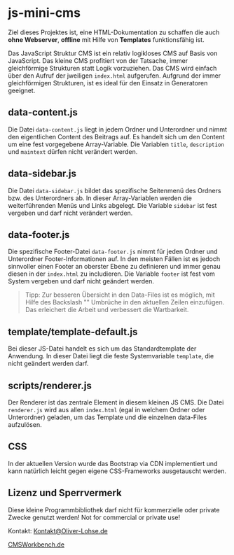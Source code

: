 # js-mini-cms
Ziel dieses Projektes ist, eine HTML-Dokumentation zu schaffen die auch **ohne Webserver**, **offline** mit Hilfe von **Templates** funktionsfähig ist. 

Das JavaScript Struktur CMS ist ein relativ logikloses CMS auf Basis von JavaScript. Das kleine CMS profitiert von der Tatsache, immer gleichförmige Strukturen statt Logik vorzuziehen. Das CMS wird einfach über den Aufruf der jweiligen `index.html` aufgerufen. Aufgrund der immer gleichförmigen Strukturen, ist es ideal für den Einsatz in Generatoren geeignet.

## data-content.js
Die Datei `data-content.js` liegt in jedem Ordner und Unterordner und nimmt den eigentlichen Content des Beitrags auf. Es handelt sich um den Content um eine fest vorgegebene Array-Variable. Die Variablen `title`, `description` und `maintext` dürfen nicht verändert werden.

## data-sidebar.js
Die Datei `data-sidebar.js` bildet das spezifische Seitenmenü des Ordners bzw. des Unterordners ab. In dieser Array-Variablen werden die weiterführenden Menüs und Links abgelegt. Die Variable `sidebar` ist fest vergeben und darf nicht verändert werden.

## data-footer.js
Die spezifische Footer-Datei `data-footer.js` nimmt für jeden Ordner und Unterordner Footer-Informationen auf. In den meisten Fällen ist es jedoch sinnvoller einen Footer an oberster Ebene zu definieren und immer genau diesen in der `index.html` zu includieren. Die Variable `footer` ist fest vom System vergeben und darf nicht geändert werden.

>Tipp: Zur besseren Übersicht in den Data-Files ist es möglich, mit Hilfe des Backslash "\" Umbrüche in den aktuellen Zeilen einzufügen. Das erleichert die Arbeit und verbessert die Wartbarkeit.

## template/template-default.js
Bei dieser JS-Datei handelt es sich um das Standardtemplate der Anwendung. In dieser Datei liegt die feste Systemvariable `template`, die nicht geändert werden darf.

## scripts/renderer.js
Der Renderer ist das zentrale Element in diesem kleinen JS CMS. Die Datei `renderer.js` wird aus allen `index.html` (egal in welchem Ordner oder Unterordner) geladen, um das Template und die einzelnen data-Files aufzulösen.

## CSS
In der aktuellen Version wurde das Bootstrap via CDN implementiert und kann natürlich leicht gegen eigene CSS-Frameworks ausgetauscht werden.

## Lizenz und Sperrvermerk
Diese kleine Programmbibliothek darf nicht für kommerzielle oder private Zwecke genutzt werden!
Not for commercial or private use!

Kontakt: Kontakt@Oliver-Lohse.de

[CMSWorkbench.de](https://www.cmsworkbench.de)

